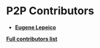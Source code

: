 # P2P Contributors

- **[Eugene Lepeico](https://github.com/jn-lp)**

**[Full contributors list](https://github.com/lepeico/p2p/contributors)**
